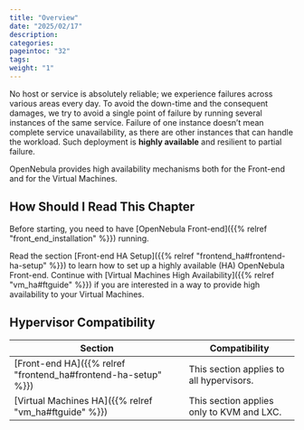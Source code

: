 ```yaml
---
title: "Overview"
date: "2025/02/17"
description:
categories:
pageintoc: "32"
tags:
weight: "1"
---
```


<!--# Overview -->

No host or service is absolutely reliable; we experience failures across various areas every day. To avoid the down-time and the consequent damages, we try to avoid a single point of failure by running several instances of the same service. Failure of one instance doesn’t mean complete service unavailability, as there are other instances that can handle the workload. Such deployment is **highly available** and resilient to partial failure.

OpenNebula provides high availability mechanisms both for the Front-end and for the Virtual Machines.

## How Should I Read This Chapter

Before starting, you need to have [OpenNebula Front-end]({{% relref "front_end_installation" %}}) running.

Read the section [Front-end HA Setup]({{% relref "frontend_ha#frontend-ha-setup" %}}) to learn how to set up a highly available (HA) OpenNebula Front-end. Continue with [Virtual Machines High Availability]({{% relref "vm_ha#ftguide" %}}) if you are interested in a way to provide high availability to your Virtual Machines.

## Hypervisor Compatibility

| Section                                       | Compatibility                             |
|-----------------------------------------------|-------------------------------------------|
| [Front-end HA]({{% relref "frontend_ha#frontend-ha-setup" %}}) | This section applies to all hypervisors.  |
| [Virtual Machines HA]({{% relref "vm_ha#ftguide" %}})          | This section applies only to KVM and LXC. |
